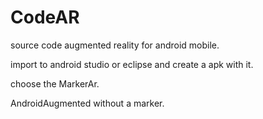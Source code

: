 # CodeAR
<p>source code augmented reality for android mobile.</p>
<p>import to android studio or eclipse and create a apk with it.</p>
<p> choose the MarkerAr. </p>
<p> AndroidAugmented without a marker. </p>

